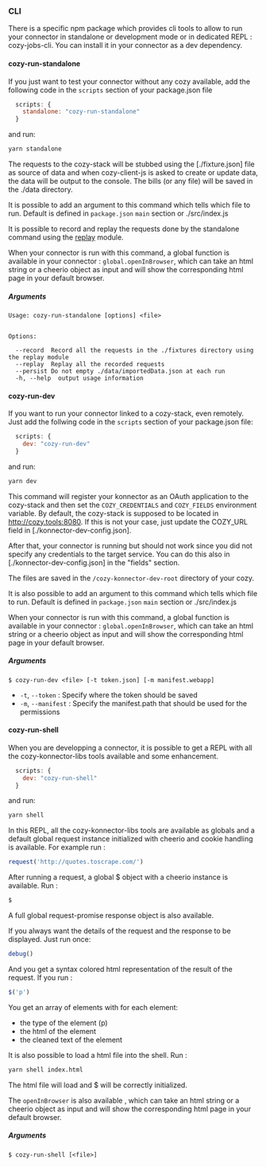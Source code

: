 ### CLI

There is a specific npm package which provides cli tools to allow to run your connector in
standalone or development mode or in dedicated REPL : cozy-jobs-cli. You can install it in your connector as a dev
dependency.

#### cozy-run-standalone

If you just want to test your connector without any cozy available, add the following code in
the `scripts` section of your package.json file

```javascript
  scripts: {
    standalone: "cozy-run-standalone"
  }
```

and run:

```sh
yarn standalone
```

The requests to the cozy-stack will be stubbed using the [./fixture.json] file as source of data
and when cozy-client-js is asked to create or update data, the data will be output to the console.
The bills (or any file) will be saved in the ./data directory.

It is possible to add an argument to this command which tells which file to run. Default is
defined in `package.json` `main` section or ./src/index.js

It is possible to record and replay the requests done by the standalone command using the
[replay](https://github.com/assaf/node-replay) module.

When your connector is run with this command, a global function is available in your connector :
`global.openInBrowser`, which can take an html string or a cheerio object as input and will show
the corresponding html page in your default browser.

##### Arguments

```
Usage: cozy-run-standalone [options] <file>


Options:

  --record  Record all the requests in the ./fixtures directory using the replay module
  --replay  Replay all the recorded requests
  --persist Do not empty ./data/importedData.json at each run
  -h, --help  output usage information
```


#### cozy-run-dev

If you want to run your connector linked to a cozy-stack, even remotely. Just add the follwing code
in the `scripts` section of your package.json file:

```javascript
  scripts: {
    dev: "cozy-run-dev"
  }
```

and run:

```sh
yarn dev
```

This command will register your konnector as an OAuth application to the cozy-stack and then set the `COZY_CREDENTIALS` and `COZY_FIELDS` environment variable. By default,
the cozy-stack is supposed to be located in http://cozy.tools:8080. If this is not your case, just
update the COZY_URL field in [./konnector-dev-config.json].

After that, your connector is running but should not work since you did not specify any credentials to
the target service. You can do this also in [./konnector-dev-config.json] in the "fields" section.

The files are saved in the `/cozy-konnector-dev-root` directory of your cozy.

It is also possible to add an argument to this command which tells which file to run. Default is
defined in `package.json` `main` section or ./src/index.js

When your connector is run with this command, a global function is available in your connector :
`global.openInBrowser`, which can take an html string or a cheerio object as input and will show
the corresponding html page in your default browser.


##### Arguments

```
$ cozy-run-dev <file> [-t token.json] [-m manifest.webapp]
```

- `-t`, `--token` : Specify where the token should be saved
- `-m`, `--manifest` : Specify the manifest.path that should be used for the permissions

#### cozy-run-shell

When you are developping a connector, it is possible to get a REPL with all the cozy-konnector-libs
tools available and some enhancement.

```javascript
  scripts: {
    dev: "cozy-run-shell"
  }
```

and run:

```sh
yarn shell
```

In this REPL, all the cozy-konnector-libs tools are available as globals and a default global
request instance initialized with cheerio and cookie handling is available. For example run :

```javascript
request('http://quotes.toscrape.com/')
```

After running a request, a global $ object with a cheerio instance is available. Run :

```js
$
```

A full global request-promise response object is also available.

If you always want the details of the request and the response to be displayed. Just run once:

```js
debug()
```

And you get a syntax colored html representation of the result of the request.
If you run :

```js
$('p')
```

You get an array of elements with for each element:
- the type of the element (p)
- the html of the element
- the cleaned text of the element

It is also possible to load a html file into the shell. Run :

```sh
yarn shell index.html
```

The html file will load and $ will be correctly initialized.

The `openInBrowser` is also available , which can take an html string or a cheerio object as input and will show
the corresponding html page in your default browser.

##### Arguments

```
$ cozy-run-shell [<file>]
```

